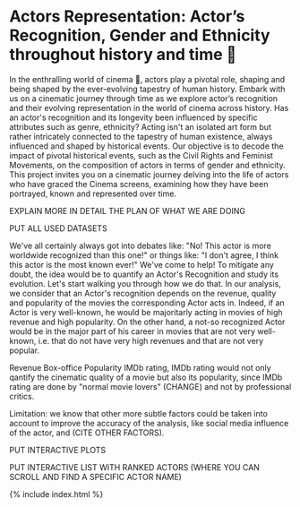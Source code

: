 # Actors Representation: Actor’s Recognition, Gender and Ethnicity throughout history and time 📆
In the enthralling world of cinema 🎥, actors play a pivotal role, shaping and being shaped by the ever-evolving tapestry of human history. Embark with us on a cinematic journey through time as we explore actor’s recognition and their evolving representation in the world of cinema across history. Has an actor's recognition and its longevity been influenced by specific attributes such as genre, ethnicity? Acting isn't an isolated art form but rather intricately connected to the tapestry of human existence, always influenced and shaped by historical events. Our objective is to decode the impact of pivotal historical events, such as the Civil Rights and Feminist Movements, on the composition of actors in terms of gender and ethnicity. This project invites you on a cinematic journey delving into the life of actors who have graced the Cinema screens, examining how they have been portrayed, known and represented over time.

EXPLAIN MORE IN DETAIL THE PLAN OF WHAT WE ARE DOING

PUT ALL USED DATASETS

We've all certainly always got into debates like: "No! This actor is more worldwide recognized than this one!" or things like: "I don't agree, I think this actor is the most known ever!" We've come to help! To mitigate any doubt, the idea would be to quantify an Actor's Recognition and study its evolution. Let's start walking you through how we do that. In our analysis, we consider that an Actor's recognition depends on the revenue, quality and popularity of the movies the corresponding Actor acts in. Indeed, if an Actor is very well-known, he would be majoritarly acting in movies of high revenue and high popularity. On the other hand, a not-so recognized Actor would be in the major part of his career in movies that are not very well-known, i.e. that do not have very high revenues and that are not very popular.


Revenue Box-office
Popularity IMDb rating, IMDb rating would not only qantify the cinematic quality of a movie but also its popularity, since IMDb rating are done by "normal movie lovers" (CHANGE) and not by professional critics.

Limitation: we know that other more subtle factors could be taken into account to improve the accuracy of the analysis, like social media influence of the actor, and (CITE OTHER FACTORS).

PUT INTERACTIVE PLOTS

PUT INTERACTIVE LIST WITH RANKED ACTORS (WHERE YOU CAN SCROLL AND FIND A SPECIFIC ACTOR NAME)


{% include index.html %}
 
